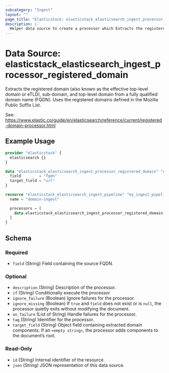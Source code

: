 ```yaml
---
subcategory: "Ingest"
layout: ""
page_title: "Elasticstack: elasticstack_elasticsearch_ingest_processor_registered_domain Data Source"
description: |-
  Helper data source to create a processor which Extracts the registered domain, sub-domain, and top-level domain from a fully qualified domain name.
---
```


# Data Source: elasticstack_elasticsearch_ingest_processor_registered_domain

Extracts the registered domain (also known as the effective top-level domain or eTLD), sub-domain, and top-level domain from a fully qualified domain name (FQDN). Uses the registered domains defined in the Mozilla Public Suffix List.

See: https://www.elastic.co/guide/en/elasticsearch/reference/current/registered-domain-processor.html


## Example Usage

```terraform
provider "elasticstack" {
  elasticsearch {}
}

data "elasticstack_elasticsearch_ingest_processor_registered_domain" "domain" {
  field        = "fqdn"
  target_field = "url"
}

resource "elasticstack_elasticsearch_ingest_pipeline" "my_ingest_pipeline" {
  name = "domain-ingest"

  processors = [
    data.elasticstack_elasticsearch_ingest_processor_registered_domain.domain.json
  ]
}
```

<!-- schema generated by tfplugindocs -->
## Schema

### Required

- `field` (String) Field containing the source FQDN.

### Optional

- `description` (String) Description of the processor.
- `if` (String) Conditionally execute the processor
- `ignore_failure` (Boolean) Ignore failures for the processor.
- `ignore_missing` (Boolean) If `true` and `field` does not exist or is `null`, the processor quietly exits without modifying the document.
- `on_failure` (List of String) Handle failures for the processor.
- `tag` (String) Identifier for the processor.
- `target_field` (String) Object field containing extracted domain components. If an `<empty string>`, the processor adds components to the document’s root.

### Read-Only

- `id` (String) Internal identifier of the resource.
- `json` (String) JSON representation of this data source.

